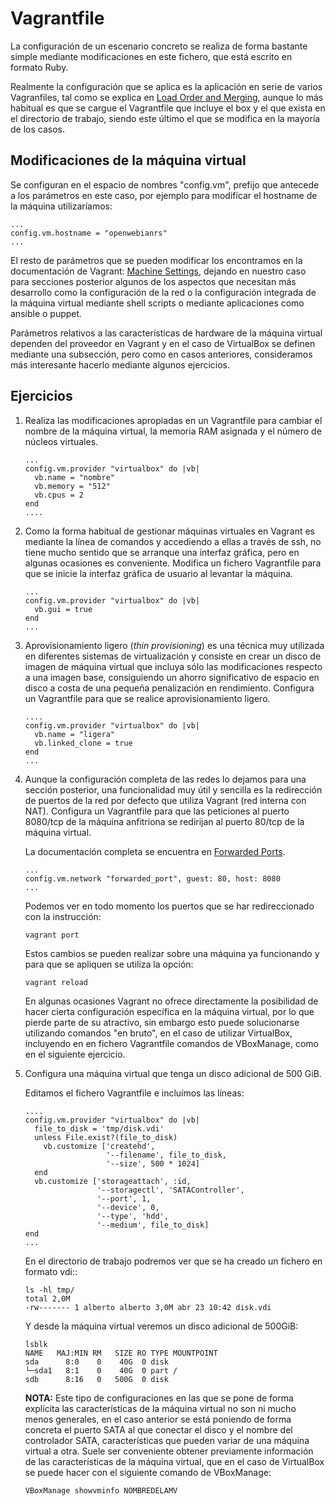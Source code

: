 # Vagrantfile

La configuración de un escenario concreto se realiza de forma bastante
simple mediante modificaciones en este fichero, que está escrito en
formato Ruby.

Realmente la configuración que se aplica es la aplicación en serie de
varios Vagranfiles, tal como se explica en
[Load Order and Merging](https://www.vagrantup.com/docs/vagrantfile/#load-order-and-merging),
aunque lo más habitual es que se cargue el Vagrantfile que incluye el
box y el que exista en el directorio de trabajo, siendo este último el
que se modifica en la mayoría de los casos.

## Modificaciones de la máquina virtual

Se configuran en el espacio de nombres "config.vm", prefijo que
antecede a los parámetros en este caso, por ejemplo para modificar el
hostname de la máquina utilizaríamos:

   ```
   ...
   config.vm.hostname = "openwebianrs"
   ...
   ```
   
El resto de parámetros que se pueden modificar los encontramos en la
documentación de Vagrant:
[Machine Settings](https://www.vagrantup.com/docs/vagrantfile/machine_settings.html),
dejando en nuestro caso para secciones posterior algunos de los
aspectos que necesitan más desarrollo como la configuración de la red
o la configuración integrada de la máquina virtual mediante shell
scripts o mediante aplicaciones como ansible o puppet.

Parámetros relativos a las características de hardware de la máquina
virtual dependen del proveedor en Vagrant y en el caso de VirtualBox
se definen mediante una subsección, pero como en casos anteriores,
consideramos más interesante hacerlo mediante algunos ejercicios.

## Ejercicios

1. Realiza las modificaciones apropiadas en un Vagrantfile para
   cambiar el nombre de la máquina virtual, la memoria RAM asignada y
   el número de núcleos virtuales.
   
   ```
   ...
   config.vm.provider "virtualbox" do |vb|
     vb.name = "nombre"
	 vb.memory = "512"
     vb.cpus = 2
   end
   ....
   ```
2. Como la forma habitual de gestionar máquinas virtuales en Vagrant
   es mediante la línea de comandos y accediendo a ellas a través de
   ssh, no tiene mucho sentido que se arranque una interfaz gráfica,
   pero en algunas ocasiones es conveniente. Modifica un fichero
   Vagrantfile para que se inicie la interfaz gráfica de usuario al
   levantar la máquina.
   
   ```
   ...
   config.vm.provider "virtualbox" do |vb|
     vb.gui = true	 
   end
   ...
   ```
   
3. Aprovisionamiento ligero (*thin provisioning*) es una técnica muy
   utilizada en diferentes sistemas de virtualización y consiste en
   crear un disco de imagen de máquina virtual que incluya sólo las
   modificaciones respecto a una imagen base, consiguiendo un ahorro
   significativo de espacio en disco a costa de una pequeña
   penalización en rendimiento. Configura un Vagrantfile para que se
   realice aprovisionamiento ligero.
   
   ```
   ....
   config.vm.provider "virtualbox" do |vb|
     vb.name = "ligera"
     vb.linked_clone = true
   end
   ...
   ```
   
4. Aunque la configuración completa de las redes lo dejamos para una
   sección posterior, una funcionalidad muy útil y sencilla es la
   redirección de puertos de la red por defecto que utiliza Vagrant
   (red interna con NAT). Configura un Vagrantfile para que las
   peticiones al puerto 8080/tcp de la máquina anfitriona se redirijan al
   puerto 80/tcp de la máquina virtual.
   
   La documentación completa se encuentra en
   [Forwarded Ports](https://www.vagrantup.com/docs/networking/forwarded_ports.html).
   
   ```
   ...
   config.vm.network "forwarded_port", guest: 80, host: 8080
   ...
   ```
   
   Podemos ver en todo momento los puertos que se har redireccionado
   con la instrucción:
   
   ```
   vagrant port
   ```
   Estos cambios se pueden realizar sobre una máquina ya funcionando y
   para que se apliquen se utiliza la opción:
   
   ```
   vagrant reload
   ```
												   
	En algunas ocasiones Vagrant no ofrece directamente la posibilidad
	de hacer cierta configuración específica en la máquina virtual,
	por lo que pierde parte de su atractivo, sin embargo esto puede
	solucionarse utilizando comandos "en bruto", en el caso de
	utilizar VirtualBox, incluyendo en en fichero Vagrantfile comandos
	de VBoxManage, como en el siguiente ejercicio.
	
1. Configura una máquina virtual que tenga un disco adicional de 500
   GiB.
   
   Editamos el fichero Vagrantfile e incluímos las líneas:
   
   ```
   ....
   config.vm.provider "virtualbox" do |vb|
     file_to_disk = 'tmp/disk.vdi'
     unless File.exist?(file_to_disk)
       vb.customize ['createhd', 
	                 '--filename', file_to_disk, 
					 '--size', 500 * 1024]
     end
     vb.customize ['storageattach', :id, 
	               '--storagectl', 'SATAController', 
				   '--port', 1, 
				   '--device', 0, 
				   '--type', 'hdd', 
				   '--medium', file_to_disk]
   end
   ...
   ```
   En el directorio de trabajo podremos ver que se ha creado un
   fichero en formato vdi::
   
   ```
   ls -hl tmp/
   total 2,0M
   -rw------- 1 alberto alberto 3,0M abr 23 10:42 disk.vdi
   ```
   Y desde la máquina virtual veremos un disco adicional de 500GiB:
   
   ```
   lsblk
   NAME   MAJ:MIN RM   SIZE RO TYPE MOUNTPOINT
   sda      8:0    0    40G  0 disk 
   └─sda1   8:1    0    40G  0 part /
   sdb      8:16   0   500G  0 disk
   ```

   **NOTA:** Este tipo de configuraciones en las que se pone de forma
     explícita las características de la máquina virtual no son ni
     mucho menos generales, en el caso anterior se está poniendo de
     forma concreta el puerto SATA al que conectar el disco y el
     nombre del controlador SATA, características que pueden variar de
     una máquina virtual a otra. Suele ser conveniente obtener
     previamente información de las características de la máquina
     virtual, que en el caso de VirtualBox se puede hacer con el
     siguiente comando de VBoxManage:
	 
   ```
   VBoxManage showvminfo NOMBREDELAMV
   ```
   
   
	 
